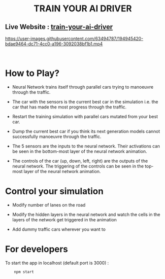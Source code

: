 <h1 style="text-align: center;">  TRAIN YOUR AI DRIVER </h1>

## Live Website : [train-your-ai-driver](https://train-your-ai-driver.netlify.app/)

https://user-images.githubusercontent.com/63494787/194945420-bdae9464-dc71-4cc0-a196-3092038bf1b1.mp4

<br>

# How to Play?

- Neural Network trains itself through parallel cars trying to manoeuvre through the traffic.

- The car with the sensors is the current best car in the simulation i.e. the car that has made the most progress through the traffic.

- Restart the training simulation with parallel cars mutated from your best car.

- Dump the current best car if you think its next generation models cannot successfully manoeuvre through the traffic.

- The 5 sensors are the inputs to the neural network. Their activations can be seen in the bottom-most layer of the neural network animation.


- The controls of the car (up, down, left, right) are the outputs of the neural network. The triggering of the controls can be seen in the top-most layer of the neural network animation.

# Control your simulation

- Modify number of lanes on the road

- Modify the hidden layers in the neural network and watch the cells in the layers of the network get triggered in the animation

- Add dummy traffic cars wherever you want to

# For developers

To start the app in localhost (default port is 3000) :

```bash
    npm start
```
